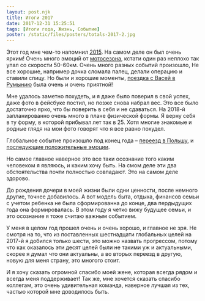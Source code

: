 ```yaml
---
layout: post.njk
title: Итоги 2017
date: 2017-12-31 15:25:51
tags: [Итоги года, Жизнь, Событие]
poster: /static/files/posters/totals-2017-2.jpg
---
```


Этот год мне чем-то напомнил [2015](/blog/2016/01/itogi-2015-god-byl-iarkii-i-tiazhelyi/). На самом деле он был очень ярким! Очень много эмоций от [мотосезона](/blog/2017/11/ochen-iarkii-motosezon/), кстати один раз неплохо так упал со скорости 50-60км. Очень много разных событий произошло,  Не все хорошие, например дочка сломала палец, делали операцию и ставили спицу. Но были и хорошие моменты, [поездка с Васей в Румынию](/blog/2017/09/romania-trip/) была очень и очень приятной!

Мне удалось заметно похудеть, и я даже было поверил в свой успех, даже фото в фейсбуке постил, но позже снова набрал вес. Это все было достаточно ярко, что бы поверить в себя и не сдаваться. На 2018-й запланированно очень много в плане физической формы. Я верну себя в ту форму, в которой прибывал лет так в 25. Хотя многие знакомые и родные глядя на мои фото говорят что я все равно похудел.

Глобальное событие произошло под конец года – [переезд в Польшу](/blog/2017/11/pereekhal-v-polshu/
), и [последующие положительные эмоции](/blog/2017/12/krakov-i-pervye-vpechatleniia/).

Но самое главное наверное это все таки осознание того каким человеком я являюсь, и каким хочу быть. На смом деле эти два обстоятельства почти полностью совпадают. Это на самом деле здорово. 

До рождения дочери в моей жизни были одни ценности, после немного другие, точнее добавилось. А вот модель быта, отдыха, финансов семьи с учетом ребенка не была сформированна до конце, два пердыдущих года она формировалась. В этом году я четко вижу будущее семьи, и это осознание я тоже считаю важным событием.

У меня в целом год прошел очень и очень хорошо, и главное не зря. Не смотря на то, что из поставленных шестнадцати глобальных целей на 2017-й я добился только шести, это можно назвать прогрессом, потому что как оказалось эти десят целей были не такими уж и актуальными, скорее я думал что они актуальны, а во вторых переезд в другую, новую для меня страну, это многого стоит.

И я хочу сказать огромной спасибо моей жене, которая всегда рядом и всегда меня поддерживает! Так же, мне хочется сказать спасибо коллегам, это очень удивительная команда, наверное лучшая из тех, частью которой мне доводилось быть.